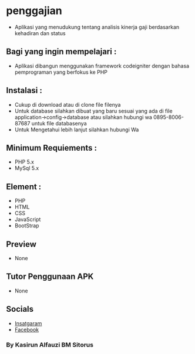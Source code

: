# penggajian
- Aplikasi yang menudukung tentang analisis kinerja gaji berdasarkan kehadiran dan status

## Bagi yang ingin mempelajari :
- Aplikasi dibangun menggunakan framework codeigniter dengan bahasa pemprograman yang berfokus ke PHP

## Instalasi :
- Cukup di download atau di clone file filenya
- Untuk database silahkan dibuat yang baru sesuai yang ada di file application->config->database atau silahkan hubungi wa 0895-8006-87687 untuk file databasenya
- Untuk Mengetahui lebih lanjut silahkan hubungi Wa

## Minimum Requiements :
- PHP 5.x
- MySql 5.x

## Element :
- PHP
- HTML
- CSS
- JavaScript
- BootStrap

## Preview
- None

## Tutor Penggunaan APK
- None

## Socials
- [Insatgaram](https://www.instagram.com/kasirun.sitorus/)
- [Facebook](https://www.facebook.com/kasirun.sitorus)

### By Kasirun Alfauzi BM Sitorus

  
